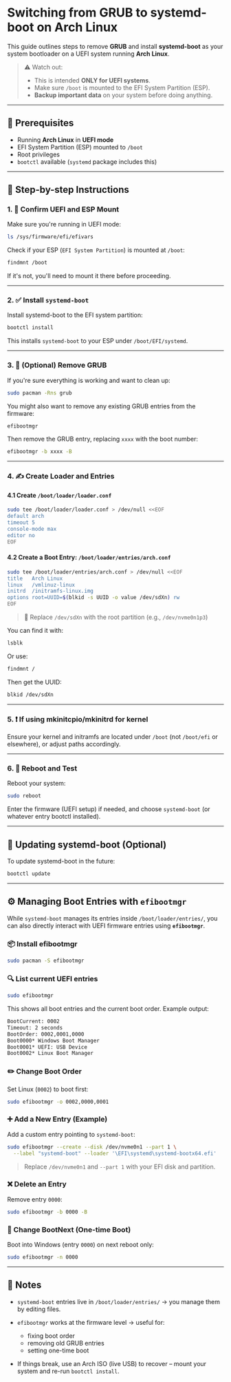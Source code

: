 # Switching from GRUB to systemd-boot on Arch Linux

This guide outlines steps to remove **GRUB** and install **systemd-boot** as
your system bootloader on a UEFI system running **Arch Linux**.

> ⚠️ Watch out:
>
> - This is intended **ONLY for UEFI systems**.
> - Make sure `/boot` is mounted to the EFI System Partition (ESP).
> - **Backup important data** on your system before doing anything.

---

## 📝 Prerequisites

- Running **Arch Linux** in **UEFI mode**
- EFI System Partition (ESP) mounted to `/boot`
- Root privileges
- `bootctl` available (`systemd` package includes this)

---

## 🧭 Step-by-step Instructions

### 1. 🚨 Confirm UEFI and ESP Mount

Make sure you're running in UEFI mode:

```bash
ls /sys/firmware/efi/efivars
```

Check if your ESP (`EFI System Partition`) is mounted at `/boot`:

```bash
findmnt /boot
```

If it's not, you'll need to mount it there before proceeding.

---

### 2. ✅ Install `systemd-boot`

Install systemd-boot to the EFI system partition:

```bash
bootctl install
```

This installs `systemd-boot` to your ESP under `/boot/EFI/systemd`.

---

### 3. 🧹 (Optional) Remove GRUB

If you're sure everything is working and want to clean up:

```bash
sudo pacman -Rns grub
```

You might also want to remove any existing GRUB entries from the firmware:

```bash
efibootmgr
```

Then remove the GRUB entry, replacing `xxxx` with the boot number:

```bash
efibootmgr -b xxxx -B
```

---

### 4. ✍️ Create Loader and Entries

#### 4.1 Create `/boot/loader/loader.conf`

```bash
sudo tee /boot/loader/loader.conf > /dev/null <<EOF
default arch
timeout 5
console-mode max
editor no
EOF
```

#### 4.2 Create a Boot Entry: `/boot/loader/entries/arch.conf`

```bash
sudo tee /boot/loader/entries/arch.conf > /dev/null <<EOF
title   Arch Linux
linux   /vmlinuz-linux
initrd  /initramfs-linux.img
options root=UUID=$(blkid -s UUID -o value /dev/sdXn) rw
EOF
```

> 🔁 Replace `/dev/sdXn` with the root partition (e.g., `/dev/nvme0n1p3`)

You can find it with:

```bash
lsblk
```

Or use:

```bash
findmnt /
```

Then get the UUID:

```bash
blkid /dev/sdXn
```

---

### 5. ❗ If using mkinitcpio/mkinitrd for kernel

Ensure your kernel and initramfs are located under `/boot` (not `/boot/efi` or
elsewhere), or adjust paths accordingly.

---

### 6. 🔁 Reboot and Test

Reboot your system:

```bash
sudo reboot
```

Enter the firmware (UEFI setup) if needed, and choose `systemd-boot`
(or whatever entry bootctl installed).

---

## 🔄 Updating systemd-boot (Optional)

To update systemd-boot in the future:

```bash
bootctl update
```

---

## ⚙️ Managing Boot Entries with `efibootmgr`

While `systemd-boot` manages its entries inside `/boot/loader/entries/`,
you can also directly interact with UEFI firmware entries using **`efibootmgr`**.

### 📦 Install efibootmgr

```bash
sudo pacman -S efibootmgr
```

### 🔍 List current UEFI entries

```bash
sudo efibootmgr
```

This shows all boot entries and the current boot order. Example output:

```txt
BootCurrent: 0002
Timeout: 2 seconds
BootOrder: 0002,0001,0000
Boot0000* Windows Boot Manager
Boot0001* UEFI: USB Device
Boot0002* Linux Boot Manager
```

### ✏️ Change Boot Order

Set Linux (`0002`) to boot first:

```bash
sudo efibootmgr -o 0002,0000,0001
```

### ➕ Add a New Entry (Example)

Add a custom entry pointing to `systemd-boot`:

```bash
sudo efibootmgr --create --disk /dev/nvme0n1 --part 1 \
  --label "systemd-boot" --loader '\EFI\systemd\systemd-bootx64.efi'
```

> Replace `/dev/nvme0n1` and `--part 1` with your EFI disk and partition.

### ❌ Delete an Entry

Remove entry `0000`:

```bash
sudo efibootmgr -b 0000 -B
```

### 🔄 Change BootNext (One-time Boot)

Boot into Windows (entry `0000`) on next reboot only:

```bash
sudo efibootmgr -n 0000
```

---

## 📌 Notes

- `systemd-boot` entries live in `/boot/loader/entries/` → you manage them by
  editing files.

- `efibootmgr` works at the firmware level → useful for:
  - fixing boot order
  - removing old GRUB entries
  - setting one-time boot
    >
- If things break, use an Arch ISO (live USB) to recover –
  mount your system and re-run `bootctl install`.
